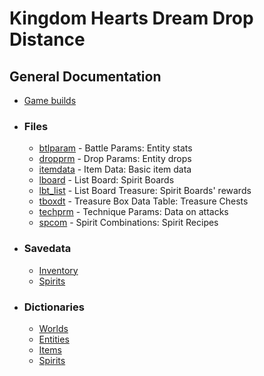 # Kingdom Hearts Dream Drop Distance

## General Documentation

* [Game builds](builds.md)

* ### Files
    * [btlparam](file/btlparam.md) - Battle Params: Entity stats
    * [dropprm](file/dropprm.md) - Drop Params: Entity drops
    * [itemdata](file/itemdata.md) - Item Data: Basic item data
    * [lboard](file/lboard.md) - List Board: Spirit Boards
    * [lbt_list](file/lbt_list.md) - List Board Treasure: Spirit Boards' rewards
    * [tboxdt](file/tboxdt.md) - Treasure Box Data Table: Treasure Chests
    * [techprm](file/techprm.md) - Technique Params: Data on attacks
    * [spcom](file/spcom.md) - Spirit Combinations: Spirit Recipes

* ### Savedata
    * [Inventory](savedata/inventory.md)
    * [Spirits](savedata/spirits.md)

* ### Dictionaries
  * [Worlds](dictionary/worlds.md)
  * [Entities](dictionary/entities.md)
  * [Items](dictionary/items.md)
  * [Spirits](dictionary/spirits.md)